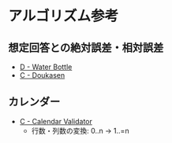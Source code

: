 # アルゴリズム参考

## 想定回答との絶対誤差・相対誤差
- [D - Water Bottle](https://atcoder.jp/contests/abc144/tasks/abc144_d)
- [C - Doukasen](https://atcoder.jp/contests/abc223/tasks/abc223_c)

## カレンダー
- [C - Calendar Validator](https://atcoder.jp/contests/abc225/tasks/abc225_c)
  - 行数・列数の変換: 0..n -> 1..=n
